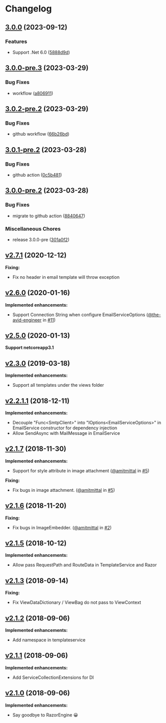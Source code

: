 # Changelog

## [3.0.0](https://github.com/hermanho/postal.aspnetcore/compare/v3.0.0-pre.3...v3.0.0) (2023-09-12)


### Features

* Support .Net 6.0 ([5888d9d](https://github.com/hermanho/postal.aspnetcore/commit/5888d9dfb85f1bcb907c1563ab61a745b3705e3b))

## [3.0.0-pre.3](https://github.com/hermanho/postal.aspnetcore/compare/v3.0.2-pre.2...v3.0.0-pre.3) (2023-03-29)


### Bug Fixes

* workflow ([a806911](https://github.com/hermanho/postal.aspnetcore/commit/a8069118dd13a8ea712c0a730bf393ea41dee685))

## [3.0.2-pre.2](https://github.com/hermanho/postal.aspnetcore/compare/v3.0.1-pre.2...v3.0.2-pre.2) (2023-03-29)


### Bug Fixes

* github workflow ([66b26bd](https://github.com/hermanho/postal.aspnetcore/commit/66b26bd35c54f17f2f2ab3cf4f929dfb8efe6b79))

## [3.0.1-pre.2](https://github.com/hermanho/postal.aspnetcore/compare/v3.0.0-pre.2...v3.0.1-pre.2) (2023-03-28)


### Bug Fixes

* github action ([0c5b481](https://github.com/hermanho/postal.aspnetcore/commit/0c5b481197a6d2183986df35898bfb9e21cb4304))

## [3.0.0-pre.2](https://github.com/hermanho/postal.aspnetcore/compare/v2.7.1...v3.0.0-pre.2) (2023-03-28)


### Bug Fixes

* migrate to github action ([8840647](https://github.com/hermanho/postal.aspnetcore/commit/8840647cce22c282481391baf969a8707e2b1922))


### Miscellaneous Chores

* release 3.0.0-pre ([301a0f2](https://github.com/hermanho/postal.aspnetcore/commit/301a0f2df9502eb2d96eae8de6225e3c643aa7cb))

## [v2.7.1](https://github.com/hermanho/postal.aspnetcore/tree/v2.7.1) (2020-12-12)

**Fixing:**
- Fix no header in email template will throw exception

## [v2.6.0](https://github.com/hermanho/postal.aspnetcore/tree/v2.6.0) (2020-01-16)

**Implemented enhancements:**
- Support Connection String when configure EmailServiceOptions ([@the-avid-engineer](https://github.com/the-avid-engineer) in [#11](https://github.com/hermanho/postal.aspnetcore/pull/11))

## [v2.5.0](https://github.com/hermanho/postal.aspnetcore/tree/v2.5.0) (2020-01-13)

**Support netcoreapp3.1**

## [v2.3.0](https://github.com/hermanho/postal.aspnetcore/tree/v2.3.0) (2019-03-18)

**Implemented enhancements:**
- Support all templates under the views folder

## [v2.2.1.1](https://github.com/hermanho/postal.aspnetcore/tree/v2.2.1.1) (2018-12-11)

**Implemented enhancements:**
- Decouple "Func\<SmtpClient\>" into "IOptions\<EmailServiceOptions\>" in EmailService constructor for dependency injection
- Allow SendAsync with MailMessage in EmailService

## [v2.1.7](https://github.com/hermanho/postal.aspnetcore/tree/v2.1.7) (2018-11-30)

**Implemented enhancements:**
- Support for style attribute in image attachment ([@amitmittal](https://github.com/amitmittal) in [#5](https://github.com/hermanho/postal.aspnetcore/pull/5))

**Fixing:**
- Fix bugs in image attachment. ([@amitmittal](https://github.com/amitmittal) in [#5](https://github.com/hermanho/postal.aspnetcore/pull/5))

## [v2.1.6](https://github.com/hermanho/postal.aspnetcore/tree/v2.1.6) (2018-11-20)

**Fixing:**
- Fix bugs in ImageEmbedder. ([@amitmittal](https://github.com/amitmittal) in [#2](https://github.com/hermanho/postal.aspnetcore/pull/2))

## [v2.1.5](https://github.com/hermanho/postal.aspnetcore/tree/v2.1.5) (2018-10-12)

**Implemented enhancements:**
- Allow pass RequestPath and RouteData in TemplateService and Razor

## [v2.1.3](https://github.com/hermanho/postal.aspnetcore/tree/f15bbc2993c1812e9cff3fca01fd717c44a675c8) (2018-09-14)

**Fixing:**
- Fix ViewDataDictionary / ViewBag do not pass to ViewContext

## [v2.1.2](https://github.com/hermanho/postal.aspnetcore/tree/063b4e21f002406f10f4a0a8a06155d333ecbb20) (2018-09-06)

**Implemented enhancements:**
- Add namespace in templateservice

## [v2.1.1](https://github.com/hermanho/postal.aspnetcore/tree/5b8324c8e6091e2c59541c43cd524cc4ad9454ca) (2018-09-06)

**Implemented enhancements:**
- Add ServiceCollectionExtensions for DI

## [v2.1.0](https://github.com/hermanho/postal.aspnetcore/tree/95a101e2f0b2496452abf9ede640e6d0fcd7522b) (2018-09-06)

**Implemented enhancements:**
- Say goodbye to RazorEngine 😀
